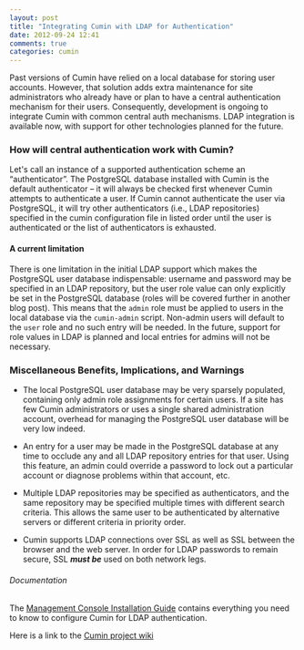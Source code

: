 ```yaml
---
layout: post
title: "Integrating Cumin with LDAP for Authentication"
date: 2012-09-24 12:41
comments: true
categories: cumin
---
```

Past versions of Cumin have relied on a local database for storing user accounts.  However, that solution adds extra maintenance for site administrators who already have or plan to have a central authentication mechanism for their users.  Consequently, development is ongoing to integrate Cumin with common central auth mechanisms.  LDAP integration is available now, with support for other technologies planned for the future.

### How will central authentication work with Cumin? 
Let's call an instance of a supported authentication scheme an “authenticator”.  The PostgreSQL database installed with Cumin is the default authenticator – it will always be checked first whenever Cumin attempts to authenticate a user.  If Cumin cannot authenticate the user via PostgreSQL, it will try other authenticators (i.e., LDAP repositories) specified in the cumin configuration file in listed order until the user is authenticated or the list of authenticators is exhausted.

#### A current limitation
There is one limitation in the initial LDAP support which makes the PostgreSQL user database indispensable:  username and password may be specified in an LDAP repository, but the user role value can only explicitly be set in the PostgreSQL database (roles will be covered further in another blog post).  This means that the `admin` role must be applied to users in the local database via the `cumin-admin` script.  Non-admin users will default to the `user` role and no such entry will be needed.  In the future, support for role values in LDAP is planned and local entries for admins will not be necessary.

### Miscellaneous Benefits, Implications, and Warnings

+ The local PostgreSQL user database may be very sparsely populated, containing only admin role assignments for certain users.  If a site has few Cumin administrators or uses a single shared administration account, overhead for managing the PostgreSQL user database will be very low indeed.

+ An entry for a user may be made in the PostgreSQL database at any time to occlude any and all LDAP repository entries for that user.  Using this feature, an admin could override a password to lock out a particular account or diagnose problems within that account, etc.

+ Multiple LDAP repositories may be specified as authenticators, and the same repository may be specified multiple times with different search criteria.  This allows the same user to be authenticated by alternative servers or different criteria in priority order.

+ Cumin supports LDAP connections over SSL as well as SSL between the browser and the web server.  In order for LDAP passwords to remain secure, SSL ***must be*** used on both network legs.   

###### Documentation ######
[MCIG]:http://docs.redhat.com/docs/en-US/Red_Hat_Enterprise_MRG/index.html
The [Management Console Installation Guide][MCIG] contains everything you need to know to configure Cumin for LDAP authentication.

 [Wiki]:http://fedorahosted.org/grid/wiki/Cumin
 Here is a link to the [Cumin project wiki][Wiki]

